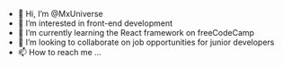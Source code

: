 - 👋 Hi, I’m @MxUniverse
- 👀 I’m interested in front-end development
- 🌱 I’m currently learning the React framework on freeCodeCamp
- 💞️ I’m looking to collaborate on job opportunities for junior developers
- 📫 How to reach me ...
